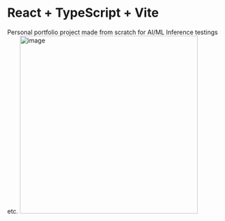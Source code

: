 # React + TypeScript + Vite

Personal portfolio project made from scratch for AI/ML Inference testings etc. <img width="408" height="408" alt="image" src="https://github.com/user-attachments/assets/90808e90-7ac8-46f5-89ad-a552dd283b85" />
